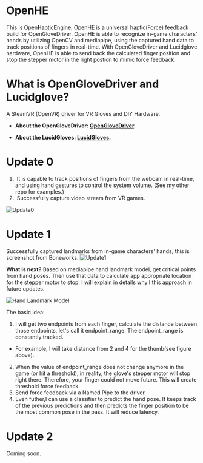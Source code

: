 # OpenHE
This is Open**H**aptic**E**ngine, OpenHE is a universal haptic(Force) feedback build for OpenGloveDriver. OpenHE is able to recognize in-game characters' hands by utilizing OpenCV and mediapipe, using the captured hand data to track positions of fingers in real-time. With OpenGloveDriver and Lucidglove hardware, OpenHE is able to send back the calculated finger position and stop the stepper motor in the right postion to mimic force feedback. 

# What is OpenGloveDriver and Lucidglove?
A SteamVR (OpenVR) driver for VR Gloves and DIY Hardware. 

- **About the OpenGloveDriver: [OpenGloveDriver](https://github.com/LucidVR/opengloves-driver).** 

- **About the LucidGloves: [LucidGloves](https://github.com/LucidVR/lucidgloves).** 

# Update 0

1.  It is capable to track positions of fingers from the webcam in real-time, and using hand gestures to control the system volume. (See my other repo for examples.)
2.  Successfully capture video stream from VR games.

![Update0](https://github.com/RyanPiao/WindowCapture/blob/main/screenshots/WindowCapture.png)

# Update 1
Successfully captured landmarks from in-game characters' hands, this is screenshot from Boneworks.
![Update1](https://github.com/RyanPiao/WindowCapture/blob/main/screenshots/in-game-hand-tranking.png)

**What is next?**
Based on mediapipe hand landmark model, get critical points from hand poses. Then use that data to calculate app appropriate location for the stepper motor to stop. I will explain in details why I this approach in future updates. 

![Hand Landmark Model](https://google.github.io/mediapipe/images/mobile/hand_landmarks.png) 

The basic idea:
1. I will get two endpoints from each finger, calculate the distance between those endpoints, let's call it endpoint_range. The endpoint_range is constantly tracked.
 - For example, I will take distance from 2 and 4 for the thumb(see figure above).
2. When the value of endpoint_range does not change anymore in the game (or hit a threshold), in reality, the glove's stepper motor will stop right there. Therefore, your finger could not move future. This will create threshold force feedback. 
3. Send force feedback via a Named Pipe to the driver. 
4. Even futher,I can use a classifier to predict the hand pose. It keeps track of the previous predictions and then predicts the finger position to be the most common pose in the pass. It will reduce latency.

# Update 2
Coming soon.

